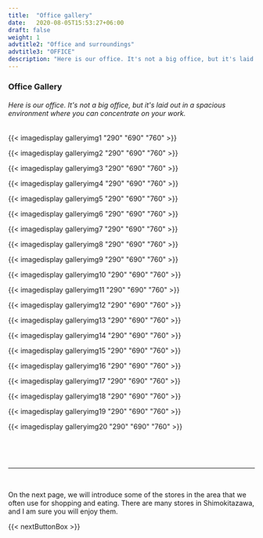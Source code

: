 ```yaml
---
title:  "Office gallery"
date:   2020-08-05T15:53:27+06:00
draft: false
weight: 1
advtitle2: "Office and surroundings"
advtitle3: "OFFICE"
description: "Here is our office. It's not a big office, but it's laid out in a spacious environment where you can concentrate on your work."
---
```

### **Office Gallery**

###### Here is our office. It's not a big office, but it's laid out in a spacious environment where you can concentrate on your work.

{{< imagedisplay galleryimg1 "290" "690" "760" >}}

{{< imagedisplay galleryimg2 "290" "690" "760" >}}

{{< imagedisplay galleryimg3 "290" "690" "760" >}}

{{< imagedisplay galleryimg4 "290" "690" "760" >}}

{{< imagedisplay galleryimg5 "290" "690" "760" >}}

{{< imagedisplay galleryimg6 "290" "690" "760" >}}

{{< imagedisplay galleryimg7 "290" "690" "760" >}}

{{< imagedisplay galleryimg8 "290" "690" "760" >}}

{{< imagedisplay galleryimg9 "290" "690" "760" >}}

{{< imagedisplay galleryimg10 "290" "690" "760" >}}

{{< imagedisplay galleryimg11 "290" "690" "760" >}}

{{< imagedisplay galleryimg12 "290" "690" "760" >}}

{{< imagedisplay galleryimg13 "290" "690" "760" >}}

{{< imagedisplay galleryimg14 "290" "690" "760" >}}

{{< imagedisplay galleryimg15 "290" "690" "760" >}}

{{< imagedisplay galleryimg16 "290" "690" "760" >}}

{{< imagedisplay galleryimg17 "290" "690" "760" >}}

{{< imagedisplay galleryimg18 "290" "690" "760" >}}

{{< imagedisplay galleryimg19 "290" "690" "760" >}}

{{< imagedisplay galleryimg20 "290" "690" "760" >}}

&nbsp;
<!-- ![Image Not Available](galleryimg1.jpg "TITLE")

![Image Not Available](galleryimg2.jpg "TITLE")

![Image Not Available](galleryimg3.jpg "TITLE")

![Image Not Available](galleryimg4.jpg "TITLE")

![Image Not Available](galleryimg5.jpg "TITLE")

![Image Not Available](galleryimg6.jpg "TITLE")

![Image Not Available](galleryimg7.jpg "TITLE")

![Image Not Available](galleryimg8.jpg "TITLE")

![Image Not Available](galleryimg9.jpg "TITLE")

![Image Not Available](galleryimg10.jpg "TITLE")

![Image Not Available](galleryimg11.jpg "TITLE")

![Image Not Available](galleryimg12.jpg "TITLE")

![Image Not Available](galleryimg13.jpg "TITLE")

![Image Not Available](galleryimg14.jpg "TITLE")

![Image Not Available](galleryimg15.jpg "TITLE")

![Image Not Available](galleryimg16.jpg "TITLE")

![Image Not Available](galleryimg17.jpg "TITLE")

![Image Not Available](galleryimg18.jpg "TITLE")

![Image Not Available](galleryimg19.jpg "TITLE")

![Image Not Available](galleryimg20.jpg "TITLE") -->

&nbsp; 

----
&nbsp; 

On the next page, we will introduce some of the stores in the area that we often use for shopping and eating. There are many stores in Shimokitazawa, and I am sure you will enjoy them.

{{< nextButtonBox >}}
